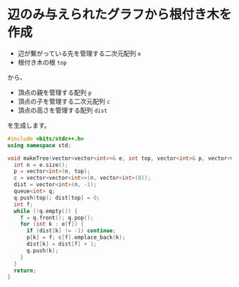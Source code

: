 # 辺のみ与えられたグラフから根付き木を作成

- 辺が繋がっている先を管理する二次元配列 `e`
- 根付き木の根 `top`

から、

- 頂点の親を管理する配列 `p`
- 頂点の子を管理する二次元配列 `c`
- 頂点の高さを管理する配列 `dist`

を生成します。

```cpp
#include <bits/stdc++.h>
using namespace std;

void makeTree(vector<vector<int>>& e, int top, vector<int>& p, vector<vector<int>>& c, vector<int>& dist) {
  int n = e.size();
  p = vector<int>(n, top);
  c = vector<vector<int>>(n, vector<int>(0));
  dist = vector<int>(n, -1);
  queue<int> q;
  q.push(top); dist[top] = 0;
  int f;
  while (!q.empty()) {
    f = q.front(); q.pop();
    for (int k : e[f]) {
      if (dist[k] != -1) continue;
      p[k] = f; c[f].emplace_back(k);
      dist[k] = dist[f] + 1;
      q.push(k);
    }
  }
  return;
}
```
